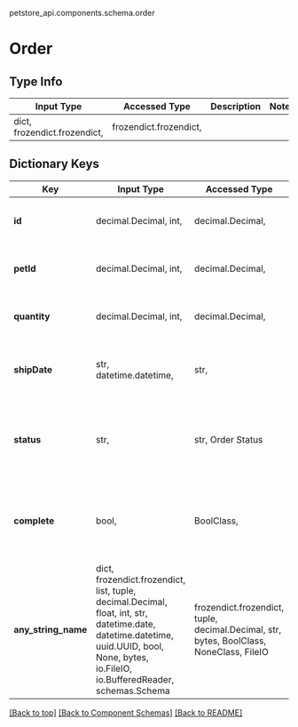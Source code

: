 petstore_api.components.schema.order
# Order

## Type Info
Input Type | Accessed Type | Description | Notes
------------ | ------------- | ------------- | -------------
dict, frozendict.frozendict,  | frozendict.frozendict,  |  |

## Dictionary Keys
Key | Input Type | Accessed Type | Description | Notes
------------ | ------------- | ------------- | ------------- | -------------
**id** | decimal.Decimal, int,  | decimal.Decimal,   | [optional] value must be a 64 bit integer
**petId** | decimal.Decimal, int,  | decimal.Decimal,   | [optional] value must be a 64 bit integer
**quantity** | decimal.Decimal, int,  | decimal.Decimal,   | [optional] value must be a 32 bit integer
**shipDate** | str, datetime.datetime,  | str,   | [optional] value must conform to RFC-3339 date-time
**status** | str,  | str,  Order Status | [optional] must be one of ["placed", "approved", "delivered", ]
**complete** | bool,  | BoolClass,   | [optional] if omitted the server will use the default value of False
**any_string_name** | dict, frozendict.frozendict, list, tuple, decimal.Decimal, float, int, str, datetime.date, datetime.datetime, uuid.UUID, bool, None, bytes, io.FileIO, io.BufferedReader, schemas.Schema | frozendict.frozendict, tuple, decimal.Decimal, str, bytes, BoolClass, NoneClass, FileIO | any string name can be used but the value must be the correct type | [optional]

[[Back to top]](#top) [[Back to Component Schemas]](../../../README.md#Component-Schemas) [[Back to README]](../../../README.md)
